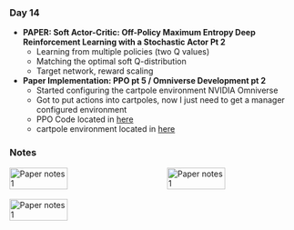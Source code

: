 ### **Day 14**

- **PAPER: Soft Actor-Critic: Off-Policy Maximum Entropy Deep Reinforcement Learning with a Stochastic Actor Pt 2**
  - Learning from multiple policies (two Q values)
  - Matching the optimal soft Q-distribution
  - Target network, reward scaling
- **Paper Implementation: PPO pt 5 / Omniverse Development pt 2**
  - Started configuring the cartpole environment NVIDIA Omniverse
  - Got to put actions into cartpoles, now I just need to get a manager configured environment
  - PPO Code located in [here](../code/models/ppo.py)
  - cartpole environment located in [here](../code/environment/cartPole.py)

### **Notes**

<div style="display: flex; justify-content: space-between;">
  <img src="../assets/day_14_paper_1.jpg" alt="Paper notes 1" width="45%">
  <img src="../assets/day_14_paper_2.jpg" alt="Paper notes 1" width="45%">
</div>
<br>
<div style="display: flex; justify-content: space-between;">
  <img src="../assets/day_14_paper_3.jpg" alt="Paper notes 1" width="45%">
</div>

